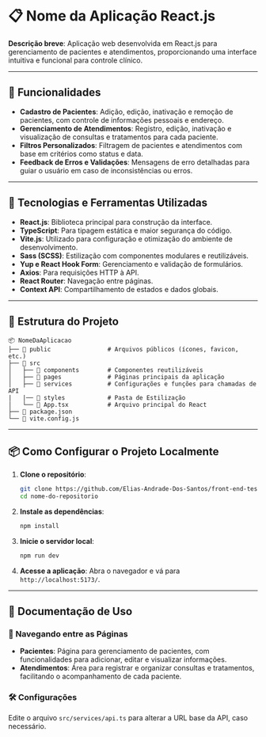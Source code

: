 # 📋 Nome da Aplicação React.js

**Descrição breve**: Aplicação web desenvolvida em React.js para gerenciamento de pacientes e atendimentos, proporcionando uma interface intuitiva e funcional para controle clínico.

---

## 🧩 Funcionalidades

- **Cadastro de Pacientes**: Adição, edição, inativação e remoção de pacientes, com controle de informações pessoais e endereço.
- **Gerenciamento de Atendimentos**: Registro, edição, inativação e visualização de consultas e tratamentos para cada paciente.
- **Filtros Personalizados**: Filtragem de pacientes e atendimentos com base em critérios como status e data.
- **Feedback de Erros e Validações**: Mensagens de erro detalhadas para guiar o usuário em caso de inconsistências ou erros.

---

## 🚀 Tecnologias e Ferramentas Utilizadas

- **React.js**: Biblioteca principal para construção da interface.
- **TypeScript**: Para tipagem estática e maior segurança do código.
- **Vite.js**: Utilizado para configuração e otimização do ambiente de desenvolvimento.
- **Sass (SCSS)**: Estilização com componentes modulares e reutilizáveis.
- **Yup e React Hook Form**: Gerenciamento e validação de formulários.
- **Axios**: Para requisições HTTP à API.
- **React Router**: Navegação entre páginas.
- **Context API**: Compartilhamento de estados e dados globais.

---

## 📂 Estrutura do Projeto

```plaintext
📦 NomeDaAplicacao
├── 📂 public                # Arquivos públicos (ícones, favicon, etc.)
├── 📂 src
│   ├── 📂 components        # Componentes reutilizáveis
│   ├── 📂 pages             # Páginas principais da aplicação
│   ├── 📂 services          # Configurações e funções para chamadas de API
|   |── 📂 styles            # Pasta de Estilização
│   └── 📜 App.tsx           # Arquivo principal do React
├── 📜 package.json
└── 📜 vite.config.js
```

---

## 📦 Como Configurar o Projeto Localmente

1. **Clone o repositório**:

    ```bash
    git clone https://github.com/Elias-Andrade-Dos-Santos/front-end-teste.git
    cd nome-do-repositorio
    ```

2. **Instale as dependências**:

    ```bash
    npm install
    ```

3. **Inicie o servidor local**:

    ```bash
    npm run dev
    ```

4. **Acesse a aplicação**: Abra o navegador e vá para `http://localhost:5173/`.

---

## 📖 Documentação de Uso

### 📌 Navegando entre as Páginas

- **Pacientes**: Página para gerenciamento de pacientes, com funcionalidades para adicionar, editar e visualizar informações.
- **Atendimentos**: Área para registrar e organizar consultas e tratamentos, facilitando o acompanhamento de cada paciente.

### 🛠️ Configurações

Edite o arquivo `src/services/api.ts` para alterar a URL base da API, caso necessário.

